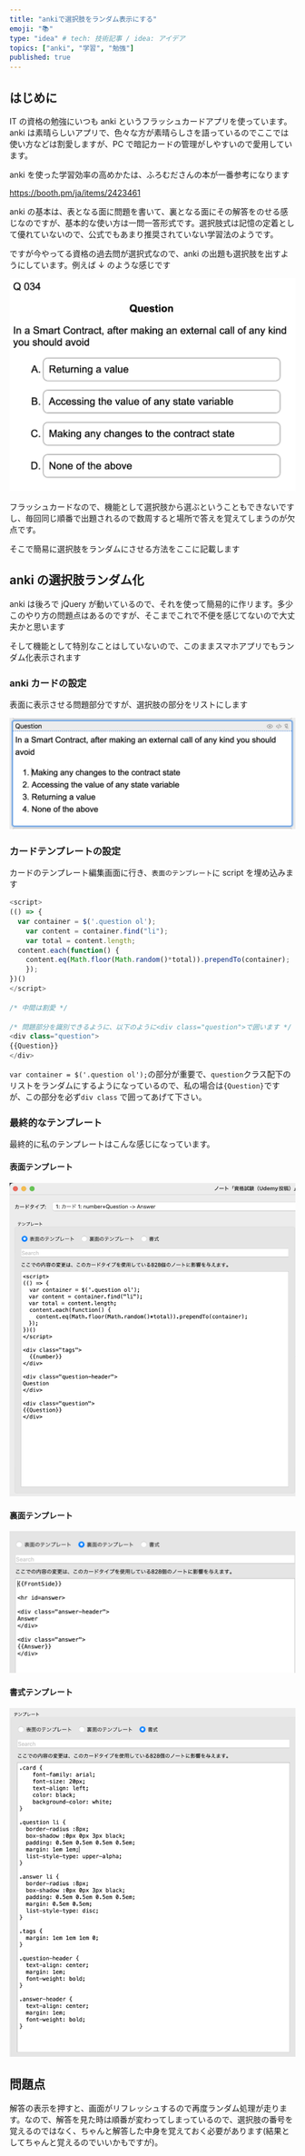 ```yaml
---
title: "ankiで選択肢をランダム表示にする"
emoji: "📚"
type: "idea" # tech: 技術記事 / idea: アイデア
topics: ["anki", "学習", "勉強"]
published: true
---
```


## はじめに

IT の資格の勉強にいつも anki というフラッシュカードアプリを使っています。
anki は素晴らしいアプリで、色々な方が素晴らしさを語っているのでここでは使い方などは割愛しますが、PC で暗記カードの管理がしやすいので愛用しています。

anki を使った学習効率の高めかたは、ふろむださんの本が一番参考になります

https://booth.pm/ja/items/2423461

anki の基本は、表となる面に問題を書いて、裏となる面にその解答をのせる感じなのですが、基本的な使い方は一問一答形式です。選択肢式は記憶の定着として優れていないので、公式でもあまり推奨されていない学習法のようです。

ですが今やってる資格の過去問が選択式なので、anki の出題も選択肢を出すようにしています。例えば ↓ のような感じです

![anki表カード](/images/002/002-anki-random-question-001.png)

フラッシュカードなので、機能として選択肢から選ぶということもできないですし、毎回同じ順番で出題されるので数周すると場所で答えを覚えてしまうのが欠点です。

そこで簡易に選択肢をランダムにさせる方法をここに記載します

## anki の選択肢ランダム化

anki は後ろで jQuery が動いているので、それを使って簡易的に作リます。多少このやり方の問題点はあるのですが、そこまでこれで不便を感じてないので大丈夫かと思います

そして機能として特別なことはしていないので、このままスマホアプリでもランダム化表示されます

### anki カードの設定

表面に表示させる問題部分ですが、選択肢の部分をリストにします

![anki表カード](/images/002/002-anki-random-question-002.png)

### カードテンプレートの設定

カードのテンプレート編集画面に行き、`表面のテンプレート`に script を埋め込みます

```javascript
<script>
(() => {
  var container = $('.question ol');
	var content = container.find("li");
	var total = content.length;
  content.each(function() {
    content.eq(Math.floor(Math.random()*total)).prependTo(container);
	});
})()
</script>

/* 中間は割愛 */

/* 問題部分を識別できるように、以下のように<div class="question">で囲います */
<div class="question">
{{Question}}
</div>
```

`var container = $('.question ol');`の部分が重要で、`question`クラス配下のリストをランダムにするようになっているので、私の場合は`{Question}`ですが、この部分を必ず`div class` で囲ってあげて下さい。

### 最終的なテンプレート

最終的に私のテンプレートはこんな感じになっています。

#### 表面テンプレート

![表テンプレート](/images/002/002-anki-random-question-003.png)

#### 裏面テンプレート

![裏テンプレート](/images/002/002-anki-random-question-004.png)

#### 書式テンプレート

![書式テンプレート](/images/002/002-anki-random-question-005.png)

## 問題点

解答の表示を押すと、画面がリフレッシュするので再度ランダム処理が走ります。なので、解答を見た時は順番が変わってしまっているので、選択肢の番号を覚えるのではなく、ちゃんと解答した中身を覚えておく必要があります(結果としてちゃんと覚えるのでいいかもですが)。
